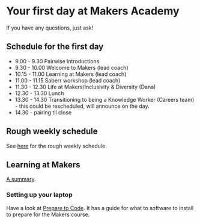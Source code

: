# Your first day at Makers Academy

If you have any questions, just ask!

## Schedule for the first day

* 9.00 - 9.30 Pairwise introductions
* 9.30 - 10.00 Welcome to Makers (lead coach)
* 10.15 - 11.00 Learning at Makers (lead coach)
* 11.00 - 11.15 Saberr workshop (lead coach)
* 11.30 - 12.30 Life at Makers/Inclusivity & Diversity (Dana)
* 12.30 - 13.30 Lunch
* 13.30 - 14.30 Transitioning to being a Knowledge Worker (Careers team) - this could be rescheduled, will announce on the day.
* 14.30 - pairing til close

## Rough weekly schedule

See [here](./example_schedule.md) for the rough weekly schedule.

## Learning at Makers

[A summary](https://github.com/makersacademy/course/blob/master/pills/learning_at_makers.md).

### Setting up your laptop

Have a look at [Prepare to Code](http://www.preparetocode.io/).  It has a guide for what to software to install to prepare for the Makers course.
